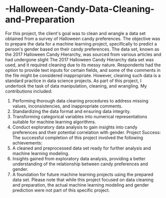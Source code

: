 # -Halloween-Candy-Data-Cleaning-and-Preparation
For this project, the client's goal was to clean and wrangle a data set obtained from a survey of Halloween candy preferences. The objective was to prepare the data for a machine learning project, specifically to predict a person's gender based on their candy preferences. The data set, known as the 2017 Halloween Candy Hierarchy, was sourced from various articles and had undergone slight 
The 2017 Halloween Candy Hierarchy data set was used, and it required cleaning due to its messy nature. Respondents had the option to provide text inputs for certain fields, and some of the comments in the file might be considered inappropriate. However, cleaning such data is a standard practice in data science projects.
As part of this project, I undertook the task of data manipulation, cleaning, and wrangling. My contributions included:
1. Performing thorough data cleaning procedures to address missing values, inconsistencies, and inappropriate comments.
2. Standardizing the data format and ensuring data integrity.
3. Transforming categorical variables into numerical representations suitable for machine learning algorithms.
4. Conduct exploratory data analysis to gain insights into candy preferences and their potential correlation with gender.
Project Success:
The successful completion of this project involved the following achievements:
1. A cleaned and preprocessed data set ready for further analysis and machine learning modeling.
2. Insights gained from exploratory data analysis, providing a better understanding of the relationship between candy preferences and gender.
3. A foundation for future machine learning projects using the prepared data set.
Please note that while this project focused on data cleaning and preparation, the actual machine learning modeling and gender prediction were not part of this specific project.
